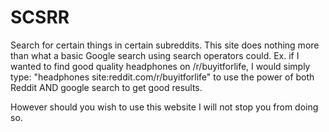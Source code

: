 # SCSRR

Search for certain things in certain subreddits. This site does nothing more than what a basic Google search using search operators could. Ex. if I wanted to find good quality headphones on /r/buyitforlife, I would simply type: "headphones site:reddit.com/r/buyitforlife" to use the power of both Reddit AND google search to get good results.

However should you wish to use this website I will not stop you from doing so.
